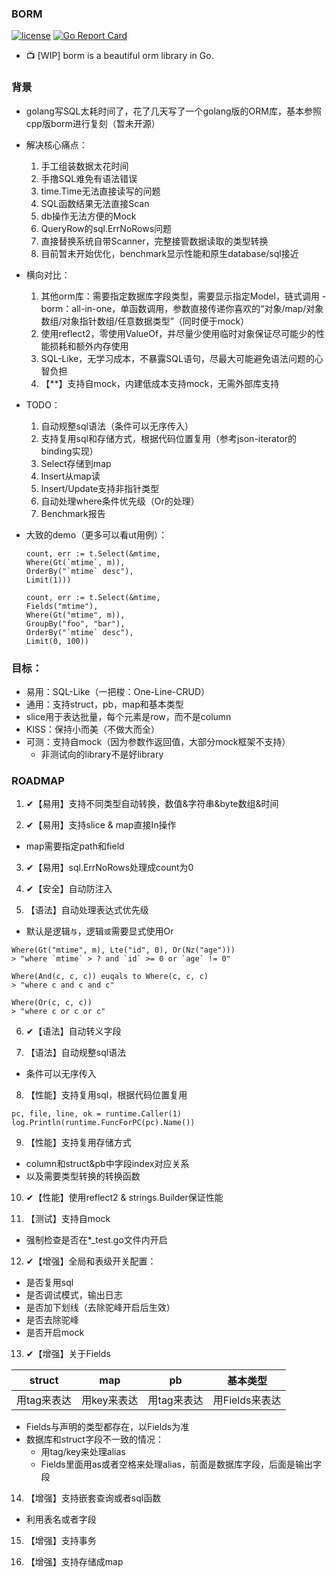 
### BORM

[![license](https://img.shields.io/badge/license-MIT-brightgreen.svg?style=flat)](https://github.com/orca-zhang/borm/blob/master/LICENSE)
[![Go Report Card](https://goreportcard.com/badge/github.com/orca-zhang/borm)](https://goreportcard.com/report/github.com/orca-zhang/borm)

- 📺 [WIP] borm is a beautiful orm library in Go.

### 背景

- golang写SQL太耗时间了，花了几天写了一个golang版的ORM库，基本参照cpp版borm进行复刻（暂未开源）

- 解决核心痛点：
    1. 手工组装数据太花时间
    2. 手撸SQL难免有语法错误
    3. time.Time无法直接读写的问题
    4. SQL函数结果无法直接Scan
    5. db操作无法方便的Mock
    6. QueryRow的sql.ErrNoRows问题
    7. 直接替换系统自带Scanner，完整接管数据读取的类型转换
    8. 目前暂未开始优化，benchmark显示性能和原生database/sql接近

- 横向对比：
    1. 其他orm库：需要指定数据库字段类型，需要显示指定Model，链式调用
      - borm：all-in-one，单函数调用，参数直接传递你喜欢的“对象/map/对象数组/对象指针数组/任意数据类型”（同时便于mock）
    2. 使用reflect2，零使用ValueOf，并尽量少使用临时对象保证尽可能少的性能损耗和额外内存使用
    3. SQL-Like，无学习成本，不暴露SQL语句，尽最大可能避免语法问题的心智负担
    4. 【**】支持自mock，内建低成本支持mock，无需外部库支持

- TODO：
    1. 自动规整sql语法（条件可以无序传入）
    2. 支持复用sql和存储方式，根据代码位置复用（参考json-iterator的binding实现）
    3. Select存储到map
    4. Insert从map读
    5. Insert/Update支持非指针类型
    6. 自动处理where条件优先级（Or的处理）
    7. Benchmark报告

- 大致的demo（更多可以看ut用例）：
    ``` golang
    count, err := t.Select(&mtime,
    Where(Gt(`mtime`, m)),
    OrderBy("`mtime` desc"),
    Limit(1)))

    count, err := t.Select(&mtime,
    Fields("mtime"),
    Where(Gt("mtime", m)),
    GroupBy("foo", "bar"),
    OrderBy("`mtime` desc"),
    Limit(0, 100))
    ```
### 目标：
- 易用：SQL-Like（一把梭：One-Line-CRUD）
- 通用：支持struct，pb，map和基本类型
- slice用于表达批量，每个元素是row，而不是column
- KISS：保持小而美（不做大而全）
- 可测：支持自mock（因为参数作返回值，大部分mock框架不支持）
    - 非测试向的library不是好library

### ROADMAP

1. ✔【易用】支持不同类型自动转换，数值&字符串&byte数组&时间

2. ✔【易用】支持slice & map直接In操作
- map需要指定path和field

3. ✔【易用】sql.ErrNoRows处理成count为0

4. ✔【安全】自动防注入

5. 【语法】自动处理表达式优先级
- 默认是逻辑`与`，逻辑`或`需要显式使用Or
``` golang
Where(Gt("mtime", m), Lte("id", 0), Or(Nz("age")))
> "where `mtime` > ? and `id` >= 0 or `age` != 0"

Where(And(c, c, c)) euqals to Where(c, c, c)
> "where c and c and c"

Where(Or(c, c, c))
> "where c or c or c"
```

6. ✔【语法】自动转义字段

7. 【语法】自动规整sql语法
- 条件可以无序传入

8. 【性能】支持复用sql，根据代码位置复用
 ``` golang
 pc, file, line, ok = runtime.Caller(1)  
 log.Println(runtime.FuncForPC(pc).Name())
 ```

9. 【性能】支持复用存储方式
- column和struct&pb中字段index对应关系
- 以及需要类型转换的转换函数

10. ✔【性能】使用reflect2 & strings.Builder保证性能

11. 【测试】支持自mock
- 强制检查是否在*_test.go文件内开启

12. ✔【增强】全局和表级开关配置：
- 是否复用sql
- 是否调试模式，输出日志
- 是否加下划线（去除驼峰开启后生效）
- 是否去除驼峰
- 是否开启mock

13. ✔【增强】关于Fields

|struct|map|pb|基本类型|
|-|-|-|-|
|用tag来表达|用key来表达|用tag来表达|用Fields来表达|

- Fields与声明的类型都存在，以Fields为准
- 数据库和struct字段不一致的情况：
  - 用tag/key来处理alias
  - Fields里面用as或者空格来处理alias，前面是数据库字段，后面是输出字段

14. 【增强】支持嵌套查询或者sql函数
- 利用表名或者字段

15. 【增强】支持事务

16. 【增强】支持存储成map
